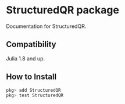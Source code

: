 # StructuredQR package

Documentation for StructuredQR.

## Compatibility

Julia 1.8 and up.

## How to Install

````JULIA
pkg> add StructuredQR
pkg> test StructuredQR
````